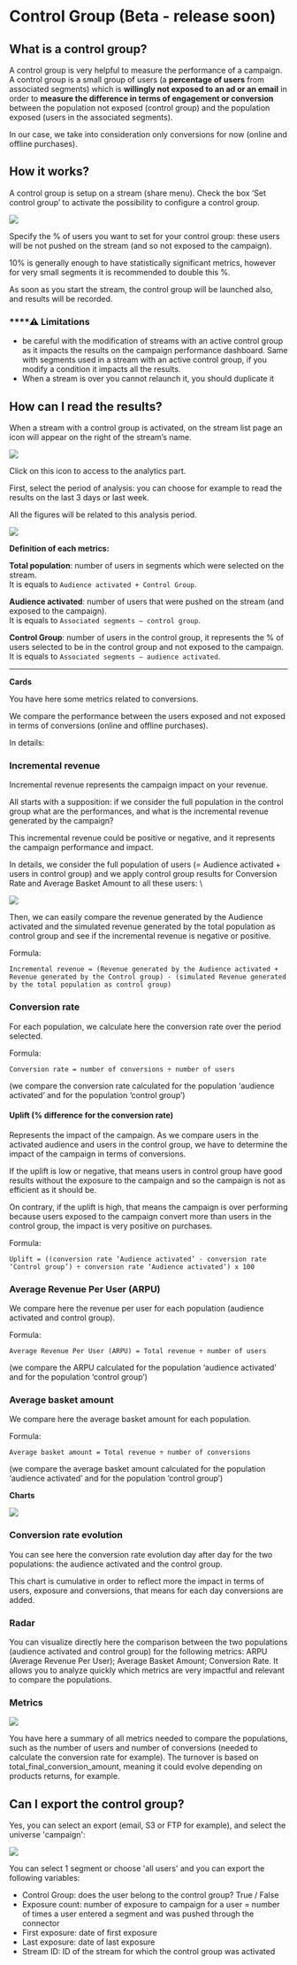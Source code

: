 # Control Group (Beta - release soon)

## What is a control group?

A control group is very helpful to measure the performance of a campaign. A control group is a small group of users (a **percentage of users** from associated segments) which is **willingly not exposed to an ad or an email** in order to **measure the difference in terms of engagement or conversion** between the population not exposed (control group) and the population exposed (users in the associated segments).

In our case, we take into consideration only conversions for now (online and offline purchases).

## How it works?

A control group is setup on a stream (share menu). Check the box ‘Set control group’ to activate the possibility to configure a control group.

![](<../../../.gitbook/assets/image (6) (1).png>)

Specify the % of users you want to set for your control group: these users will be not pushed on the stream (and so not exposed to the campaign).

10% is generally enough to have statistically significant metrics, however for very small segments it is recommended to double this %.

As soon as you start the stream, the control group will be launched also, and results will be recorded.

### \*\*\*\*:warning: **Limitations**

* be careful with the modification of streams with an active control group as it impacts the results on the campaign performance dashboard. Same with segments used in a stream with an active control group, if you modify a condition it impacts all the results.
* When a stream is over you cannot relaunch it, you should duplicate it

## How can I read the results?

When a stream with a control group is activated, on the stream list page an icon will appear on the right of the stream’s name.

![](<../../../.gitbook/assets/Capture d’écran 2021-03-05 à 15.42.43 (1) (1) (1) (6).jpg>)

Click on this icon to access to the analytics part.

First, select the period of analysis: you can choose for example to read the results on the last 3 days or last week.

All the figures will be related to this analysis period.

![](<../../../.gitbook/assets/image (2) (1).png>)

**Definition of each metrics:**

**Total population**: number of users in segments which were selected on the stream.\
It is equals to `Audience activated + Control Group`.

**Audience activated**: number of users that were pushed on the stream (and exposed to the campaign).\
It is equals to `Associated segments – control group`.

**Control Group**: number of users in the control group, it represents the % of users selected to be in the control group and not exposed to the campaign.\
It is equals to `Associated segments – audience activated`.

***

**Cards**

You have here some metrics related to conversions.

We compare the performance between the users exposed and not exposed in terms of conversions (online and offline purchases).

In details:

### **Incremental revenue**

Incremental revenue represents the campaign impact on your revenue.

All starts with a supposition: if we consider the full population in the control group what are the performances, and what is the incremental revenue generated by the campaign?

This incremental revenue could be positive or negative, and it represents the campaign performance and impact.

In details, we consider the full population of users (= Audience activated + users in control group) and we apply control group results for Conversion Rate and Average Basket Amount to all these users: \\

![](<../../../.gitbook/assets/image (12) (1).png>)

Then, we can easily compare the revenue generated by the Audience activated and the simulated revenue generated by the total population as control group and see if the incremental revenue is negative or positive.

Formula:

`Incremental revenue = (Revenue generated by the Audience activated + Revenue generated by the Control group) - (simulated Revenue generated by the total population as control group)`

### **Conversion rate**

For each population, we calculate here the conversion rate over the period selected.

Formula:

`Conversion rate = number of conversions ÷ number of users`

(we compare the conversion rate calculated for the population ‘audience activated’ and for the population ‘control group’)

#### **Uplift (% difference for the conversion rate)**

Represents the impact of the campaign. As we compare users in the activated audience and users in the control group, we have to determine the impact of the campaign in terms of conversions.

If the uplift is low or negative, that means users in control group have good results without the exposure to the campaign and so the campaign is not as efficient as it should be.

On contrary, if the uplift is high, that means the campaign is over performing because users exposed to the campaign convert more than users in the control group, the impact is very positive on purchases.

Formula:

`Uplift = ((conversion rate ‘Audience activated’ - conversion rate ‘Control group’) ÷ conversion rate ‘Audience activated’) x 100`

### **Average Revenue Per User (ARPU)**

We compare here the revenue per user for each population (audience activated and control group).

Formula:

`Average Revenue Per User (ARPU) = Total revenue ÷ number of users`

(we compare the ARPU calculated for the population ‘audience activated’ and for the population ‘control group’)

### **Average basket amount**

We compare here the average basket amount for each population.

Formula:

`Average basket amount = Total revenue ÷ number of conversions`

(we compare the average basket amount calculated for the population ‘audience activated’ and for the population ‘control group’)

**Charts**

![](<../../../.gitbook/assets/image (5) (1).png>)

### Conversion rate evolution

You can see here the conversion rate evolution day after day for the two populations: the audience activated and the control group.

This chart is cumulative in order to reflect more the impact in terms of users, exposure and conversions, that means for each day conversions are added.

### Radar

You can visualize directly here the comparison between the two populations (audience activated and control group) for the following metrics: ARPU (Average Revenue Per User); Average Basket Amount; Conversion Rate. It allows you to analyze quickly which metrics are very impactful and relevant to compare the populations.

### **Metrics**

![](<../../../.gitbook/assets/image (7) (1) (1).png>)

You have here a summary of all metrics needed to compare the populations, such as the number of users and number of conversions (needed to calculate the conversion rate for example). The turnover is based on total\_final\_conversion\_amount, meaning it could evolve depending on products returns, for example.

## Can I export the control group?

Yes, you can select an export (email, S3 or FTP for example), and select the universe 'campaign':

![](<../../../.gitbook/assets/image (13) (1).png>)

You can select 1 segment or choose 'all users' and you can export the following variables:

* Control Group: does the user belong to the control group? True / False
* Exposure count: number of exposure to campaign for a user = number of times a user entered a segment and was pushed through the connector
* First exposure: date of first exposure
* Last exposure: date of last exposure
* Stream ID: ID of the stream for which the control group was activated
